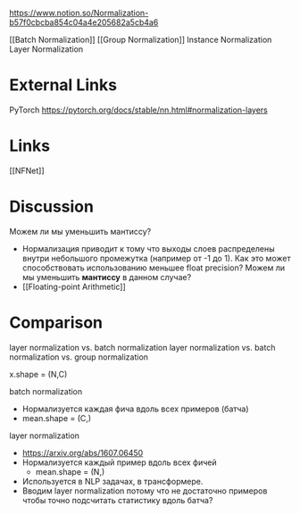 

https://www.notion.so/Normalization-b57f0cbcba854c04a4e205682a5cb4a6


[[Batch Normalization]]
[[Group Normalization]]
Instance Normalization
Layer Normalization


# External Links

PyTorch
https://pytorch.org/docs/stable/nn.html#normalization-layers

# Links

[[NFNet]]


# Discussion

Можем ли мы уменьшить мантиссу?
- Нормализация приводит к тому что выходы слоев распределены внутри небольшого промежутка (например от -1 до 1). Как это может способствовать использованию меньшее float precision? Можем ли мы уменьшить **мантиссу** в данном случае?
- [[Floating-point Arithmetic]]


# Comparison

layer normalization vs. batch normalization
layer normalization vs. batch normalization vs. group normalization

x.shape = (N,C)

batch normalization
- Нормализуется каждая фича вдоль всех примеров (батча)
- mean.shape = (C,)

layer normalization
- https://arxiv.org/abs/1607.06450
- Нормализуется каждый пример вдоль всех фичей
	- mean.shape = (N,)
- Используется в NLP задачах, в трансформере.
- Вводим layer normalization потому что не достаточно примеров чтобы точно подсчитать статистику вдоль батча?